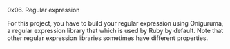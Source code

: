 0x06. Regular expression

For this project, you have to build your regular expression using Oniguruma, a regular expression library that which is used by Ruby by default. Note that other regular expression libraries sometimes have different properties.
